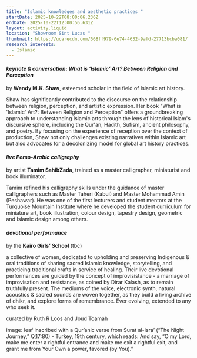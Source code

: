 ```yaml
---
title: "Islamic knowledges and aesthetic practices "
startDate: 2025-10-22T08:00:06.236Z
endDate: 2025-10-22T12:00:56.631Z
layout: activity.liquid
location: "Showroom Sint Lucas "
thumbnail: https://ucarecdn.com/668ff979-6e74-4632-9afd-27713bcba081/
research_interests:
  - Islamic
---
```

#### *keynote & conversation*: *What is ‘Islamic’ Art? Between Religion and Perception*

by **Wendy M.K. Shaw**, esteemed scholar in the field of Islamic art history.  

Shaw has significantly contributed to the discourse on the relationship between religion, perception, and artistic expression. Her book "What is 'Islamic' Art?: Between Religion and Perception" offers a groundbreaking approach to understanding Islamic arts through the lens of historical Islam's discursive sphere, including the Qur'an, Hadith, Sufism, ancient philosophy, and poetry. By focusing on the experience of reception over the context of production, Shaw not only challenges existing narratives within Islamic art but also advocates for a decolonizing model for global art history practices.

#### *live Perso-Arabic calligraphy*

by artist **Tamim SahibZada**, trained as a master calligrapher, miniaturist and book illuminator.

Tamim refined his calligraphy skills under the guidance of master calligraphers such as Master Taheri (Kabul) and Master Mohammad Amin (Peshawar). He was one of the first lecturers and student mentors at the Turquoise Mountain Institute where he developed the student curriculum for miniature art, book illustration, colour design, tapestry design, geometric and Islamic design among others. 

#### *devotional performance*

by the **Kairo Girls’ School** (tbc)

a collective of women, dedicated to upholding and preserving Indigenous & oral traditions of sharing sacred Islamic knowledge, storytelling, and practicing traditional crafts in service of healing. Their live devotional performances are guided by the concept of improvisistance - a marriage of improvisation and resistance, as coined by Dirar Kalash, as to remain truthfully present. The mediums of the voice, electronic synth, natural acoustics & sacred sounds are woven together, as they build a living archive of dhikr, and explore forms of remembrance. Ever evolving, extended to any who seek it. 



curated by Ruth R Loos and Joud Toamah 

i﻿mage: leaf inscribed with a Qur’anic verse from Surat al-Isra’ (“The Night Journey,” Q,17:80) - Turkey, 19th century, which reads: And say, “O my Lord, make me enter a rightful entrance and make me exit a rightful exit, and grant me from Your Own a power, favored (by You).”